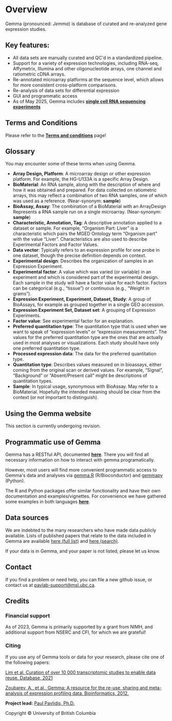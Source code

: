 # Overview
Gemma (pronounced: _Jemma_) is database of curated and re-analyzed gene expression studies. 

## Key features:
- All data sets are manually curated and QC'd in a standardized pipeline.
- Support for a variety of expression technologies, including RNA-seq, Affymetrix, Illumina and other oligonucleotide arrays, one channel and ratiometric cDNA arrays.
- Re-annotated microarray platforms at the sequence level, which allows for more consistent cross-platform comparisons.
- Re-analysis of data sets for differential expression
- GUI and programmatic access
- As of May 2025, Gemma includes **[single cell RNA sequencing experiments](scrnaseq.md)**

## Terms and Conditions 

Please refer to the **[Terms and conditions](terms.md)** page!

## Glossary

You may encounter some of these terms when using Gemma.

- **Array Design, Platform**: A microarray design or other expression platform. For example, the HG-U133A is a specific Array Design.
- **BioMaterial**: An RNA sample, along with the description of where and how it was obtained and prepared. For data collected on ratiometric arrays, this may reflect a combination of two RNA samples, one of which was used as a reference. (Near-synonym: **sample**)
- **BioAssay, Assay**: The combination of a BioMaterial with an ArrayDesign Represents a RNA sample run on a single microarray. (Near-synonym: **sample**)
- **Characteristic, Annotation, Tag**: A descriptive annotation applied to a dataset or sample. For example, “Organism Part: Liver” is a characteristic which pairs the MGED Ontology term “Organism part” with the value “Liver”. Characteristics are also used to describe Experimental Factors and Factor Values.
- **Data vector**: Typically refers to an expression profile for one probe in one dataset, though the precise definition depends on context.
- **Experimental design**: Describes the organization of samples in an Expression Experiment.
- **Experimental factor**: A value which was varied (or variable) in an experiment and which is considered part of the experimental design. Each sample in the study will have a factor value for each factor. Factors can be categorical (e.g., “tissue”) or continuous (e.g., “Weight in grams”).
- **Expression Experiment, Experiment, Dataset, Study**: A group of BioAssays, for example as grouped together in a single GEO accession.
- **Expression Experiment Set, Dataset set**: A grouping of Expression Experiments.
- **Factor value**: See experimental factor for an explanation.
- **Preferred quantitation type**: The quantitation type that is used when we want to speak of “expression levels” or “expression measurements”. The values for the preferred quantitation type are the ones that are actually used in most analyses or visualizations. Each study should have only one preferred quantitation type.
- **Processed expression data**: The data for the preferred quantitation type.
- **Quantitation type**: Describes values measured on in bioassays, either coming from the original scan or derived values. For example, “Signal”, “Background” or “Absent/Present call” might be descriptions of quantitation types.
- **Sample**: In typical usage, synonymous with BioAssay. May refer to a BioMaterial. Hopefully the intended meaning should be clear from the context (or not important to distinguish).


## Using the Gemma website

This section is currently undergoing revision.

## Programmatic use of Gemma

Gemma has a RESTful API, documented  **[here](https://gemma.msl.ubc.ca/resources/restapidocs/)**. There you will find all necessary information on how to interact with gemma
programatically. 

However, most users will find more convenient programmatic access to Gemma's data and analyses via <a href="https://doi.org/doi:10.18129/B9.bioc.gemma.R">gemma.R</a> (R/Bioconductor)
 and <a href="https://github.com/PavlidisLab/gemmapy">gemmapy</a> (Python).

The R and Python packages offer similar functionality and have their own documentation and examples/vignettes. For convenience we have 
gathered some examples in both languages **[here](R-python-examples.html)**.

## Data sources
We are indebted to the many researchers who have made data publicly available. Lists of published papers that relate to the data included in Gemma are available [here (full list)](https://gemma.msl.ubc.ca/bibRef/showAllEeBibRefs.html) and [here (search)](https://gemma.msl.ubc.ca/bibRef/searchBibRefs.html).

If your data is in Gemma, and your paper is not listed, please let us know.

## Contact

If you find a problem or need help, you can file a new github issue, or contact us at [pavlab-support@msl.ubc.ca](mailto:pavlab-support@msl.ubc.ca).

## Credits

### Financial support

As of 2023, Gemma is primarily supported by a grant from NIMH, and additional support from NSERC and CFI, for which we are grateful!

### Citing

If you use any of Gemma tools or data for your research, please cite one of the following papers:

[Lim et al. Curation of over 10 000 transcriptomic studies to enable data reuse. Database, 2021](https://doi.org/10.1093/database/baab006)

[Zoubarev, A., et al., Gemma: A resource for the re-use, sharing and meta-analysis of expression profiling data. Bioinformatics, 2012.](http://dx.doi.org/doi:10.1093/bioinformatics/bts430)

**Project lead:**
[Paul Pavlidis, Ph.D.](http://pavlab.msl.ubc.ca/paul-pavlidis/)


Copyright © University of British Columbia
